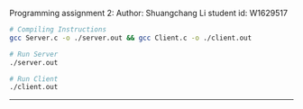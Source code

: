Programming assignment 2:
Author: Shuangchang Li
student id: W1629517

```bash
# Compiling Instructions
gcc Server.c -o ./server.out && gcc Client.c -o ./client.out

# Run Server
./server.out

# Run Client
./client.out
```

---
